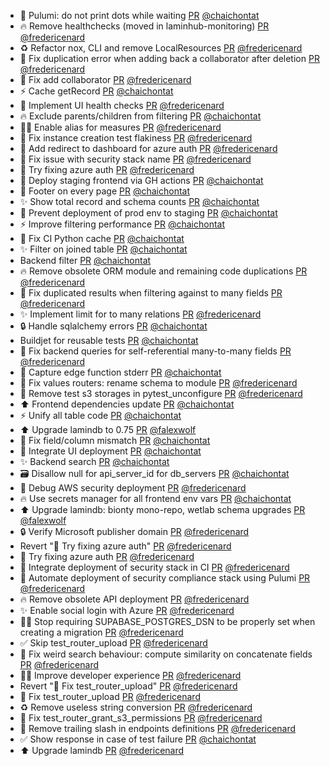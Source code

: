 - :construction: Pulumi: do not print dots while waiting [PR](https://github.com/laminlabs/laminhub/pull/1028) [@chaichontat](https://github.com/chaichontat)
- 🔥 Remove healthchecks (moved in laminhub-monitoring) [PR](https://github.com/laminlabs/laminhub/pull/1027) [@fredericenard](https://github.com/fredericenard)
- ♻️ Refactor nox, CLI and remove LocalResources [PR](https://github.com/laminlabs/laminhub/pull/1017) [@fredericenard](https://github.com/fredericenard)
- 🐛 Fix duplication error when adding back a collaborator after deletion [PR](https://github.com/laminlabs/laminhub/pull/1022) [@fredericenard](https://github.com/fredericenard)
- 🐛 Fix add collaborator [PR](https://github.com/laminlabs/laminhub/pull/1020) [@fredericenard](https://github.com/fredericenard)
- :zap: Cache getRecord [PR](https://github.com/laminlabs/laminhub/pull/1004) [@chaichontat](https://github.com/chaichontat)
- 👷 Implement UI health checks [PR](https://github.com/laminlabs/laminhub/pull/1006) [@fredericenard](https://github.com/fredericenard)
- :fire: Exclude parents/children from filtering [PR](https://github.com/laminlabs/laminhub/pull/1003) [@chaichontat](https://github.com/chaichontat)
- 🧑‍💻 Enable alias for measures [PR](https://github.com/laminlabs/laminhub/pull/1002) [@fredericenard](https://github.com/fredericenard)
- 🐛 Fix instance creation test flakiness [PR](https://github.com/laminlabs/laminhub/pull/1000) [@fredericenard](https://github.com/fredericenard)
- 🚸 Add redirect to dashboard for azure auth [PR](https://github.com/laminlabs/laminhub/pull/999) [@fredericenard](https://github.com/fredericenard)
- 🐛 Fix issue with security stack name [PR](https://github.com/laminlabs/laminhub/pull/998) [@fredericenard](https://github.com/fredericenard)
- 🐛 Try fixing azure auth [PR](https://github.com/laminlabs/laminhub/pull/997) [@fredericenard](https://github.com/fredericenard)
- 👷 Deploy staging frontend via GH actions [PR](https://github.com/laminlabs/laminhub/pull/995) [@chaichontat](https://github.com/chaichontat)
- :lipstick: Footer on every page [PR](https://github.com/laminlabs/laminhub/pull/993) [@chaichontat](https://github.com/chaichontat)
- :sparkles: Show total record and schema counts [PR](https://github.com/laminlabs/laminhub/pull/994) [@chaichontat](https://github.com/chaichontat)
- :green_heart: Prevent deployment of prod env to staging [PR](https://github.com/laminlabs/laminhub/pull/992) [@chaichontat](https://github.com/chaichontat)
- :zap: Improve filtering performance [PR](https://github.com/laminlabs/laminhub/pull/990) [@chaichontat](https://github.com/chaichontat)
- :green_heart: Fix CI Python cache [PR](https://github.com/laminlabs/laminhub/pull/989) [@chaichontat](https://github.com/chaichontat)
- :sparkles: Filter on joined table [PR](https://github.com/laminlabs/laminhub/pull/988) [@chaichontat](https://github.com/chaichontat)
- Backend filter [PR](https://github.com/laminlabs/laminhub/pull/987) [@chaichontat](https://github.com/chaichontat)
- 🔥 Remove obsolete ORM module and remaining code duplications [PR](https://github.com/laminlabs/laminhub/pull/960) [@fredericenard](https://github.com/fredericenard)
- 🐛 Fix duplicated results when filtering against to many fields [PR](https://github.com/laminlabs/laminhub/pull/986) [@fredericenard](https://github.com/fredericenard)
- ✨ Implement limit for to many relations [PR](https://github.com/laminlabs/laminhub/pull/985) [@fredericenard](https://github.com/fredericenard)
- 🔒 Handle sqlalchemy errors [PR](https://github.com/laminlabs/laminhub/pull/983) [@chaichontat](https://github.com/chaichontat)
- Buildjet for reusable tests [PR](https://github.com/laminlabs/laminhub/pull/982) [@chaichontat](https://github.com/chaichontat)
- 🐛 Fix backend queries for self-referential many-to-many fields [PR](https://github.com/laminlabs/laminhub/pull/977) [@fredericenard](https://github.com/fredericenard)
- :lipstick: Capture edge function stderr [PR](https://github.com/laminlabs/laminhub/pull/981) [@chaichontat](https://github.com/chaichontat)
- 🐛 Fix values routers: rename schema to module [PR](https://github.com/laminlabs/laminhub/pull/980) [@fredericenard](https://github.com/fredericenard)
- 👷 Remove test s3 storages in pytest_unconfigure [PR](https://github.com/laminlabs/laminhub/pull/978) [@fredericenard](https://github.com/fredericenard)
- :arrow_up: Frontend dependencies update [PR](https://github.com/laminlabs/laminhub/pull/976) [@chaichontat](https://github.com/chaichontat)
- :zap: Unify all table code [PR](https://github.com/laminlabs/laminhub/pull/975) [@chaichontat](https://github.com/chaichontat)
- ⬆️ Upgrade lamindb to 0.75 [PR](https://github.com/laminlabs/laminhub/pull/970) [@falexwolf](https://github.com/falexwolf)
- :bug: Fix field/column mismatch [PR](https://github.com/laminlabs/laminhub/pull/973) [@chaichontat](https://github.com/chaichontat)
- :construction_worker: Integrate UI deployment [PR](https://github.com/laminlabs/laminhub/pull/972) [@chaichontat](https://github.com/chaichontat)
- ✨ Backend search [PR](https://github.com/laminlabs/laminhub/pull/939) [@chaichontat](https://github.com/chaichontat)
- :card_file_box: Disallow null for api_server_id for db_servers  [PR](https://github.com/laminlabs/laminhub/pull/969) [@chaichontat](https://github.com/chaichontat)
- 🐛 Debug AWS security deployment [PR](https://github.com/laminlabs/laminhub/pull/964) [@fredericenard](https://github.com/fredericenard)
- :fire: Use secrets manager for all frontend env vars [PR](https://github.com/laminlabs/laminhub/pull/968) [@chaichontat](https://github.com/chaichontat)
- ⬆️ Upgrade lamindb: bionty mono-repo, wetlab schema upgrades [PR](https://github.com/laminlabs/laminhub/pull/963) [@falexwolf](https://github.com/falexwolf)
- 🔒 Verify Microsoft publisher domain [PR](https://github.com/laminlabs/laminhub/pull/967) [@fredericenard](https://github.com/fredericenard)
- Revert "🐛 Try fixing azure auth" [PR](https://github.com/laminlabs/laminhub/pull/966) [@fredericenard](https://github.com/fredericenard)
- 🐛 Try fixing azure auth [PR](https://github.com/laminlabs/laminhub/pull/965) [@fredericenard](https://github.com/fredericenard)
- 👷 Integrate deployment of security stack in CI [PR](https://github.com/laminlabs/laminhub/pull/959) [@fredericenard](https://github.com/fredericenard)
- 👷 Automate deployment of security compliance stack using Pulumi [PR](https://github.com/laminlabs/laminhub/pull/958) [@fredericenard](https://github.com/fredericenard)
- 🔥 Remove obsolete API deployment [PR](https://github.com/laminlabs/laminhub/pull/957) [@fredericenard](https://github.com/fredericenard)
- ✨ Enable social login with Azure [PR](https://github.com/laminlabs/laminhub/pull/956) [@fredericenard](https://github.com/fredericenard)
- 🧑‍💻 Stop requiring SUPABASE_POSTGRES_DSN to be properly set when creating a migration [PR](https://github.com/laminlabs/laminhub/pull/953) [@fredericenard](https://github.com/fredericenard)
- ✅ Skip test_router_upload [PR](https://github.com/laminlabs/laminhub/pull/951) [@fredericenard](https://github.com/fredericenard)
- 🐛 Fix weird search behaviour: compute similarity on concatenate fields [PR](https://github.com/laminlabs/laminhub/pull/942) [@fredericenard](https://github.com/fredericenard)
- 🧑‍💻 Improve developer experience [PR](https://github.com/laminlabs/laminhub/pull/944) [@fredericenard](https://github.com/fredericenard)
- Revert "🐛 Fix test_router_upload" [PR](https://github.com/laminlabs/laminhub/pull/950) [@fredericenard](https://github.com/fredericenard)
- 🐛 Fix test_router_upload [PR](https://github.com/laminlabs/laminhub/pull/949) [@fredericenard](https://github.com/fredericenard)
- ♻️ Remove useless string conversion [PR](https://github.com/laminlabs/laminhub/pull/948) [@fredericenard](https://github.com/fredericenard)
- 🐛 Fix test_router_grant_s3_permissions [PR](https://github.com/laminlabs/laminhub/pull/947) [@fredericenard](https://github.com/fredericenard)
- 🐛 Remove trailing slash in endpoints definitions [PR](https://github.com/laminlabs/laminhub/pull/946) [@fredericenard](https://github.com/fredericenard)
- :white_check_mark: Show response in case of test failure [PR](https://github.com/laminlabs/laminhub/pull/945) [@chaichontat](https://github.com/chaichontat)
- ⬆️ Upgrade lamindb [PR](https://github.com/laminlabs/laminhub/pull/943) [@fredericenard](https://github.com/fredericenard)
